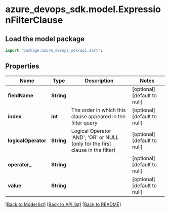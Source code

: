 # azure_devops_sdk.model.ExpressionFilterClause

## Load the model package
```dart
import 'package:azure_devops_sdk/api.dart';
```

## Properties
Name | Type | Description | Notes
------------ | ------------- | ------------- | -------------
**fieldName** | **String** |  | [optional] [default to null]
**index** | **int** | The order in which this clause appeared in the filter query | [optional] [default to null]
**logicalOperator** | **String** | Logical Operator &#39;AND&#39;, &#39;OR&#39; or NULL (only for the first clause in the filter) | [optional] [default to null]
**operator_** | **String** |  | [optional] [default to null]
**value** | **String** |  | [optional] [default to null]

[[Back to Model list]](../README.md#documentation-for-models) [[Back to API list]](../README.md#documentation-for-api-endpoints) [[Back to README]](../README.md)


